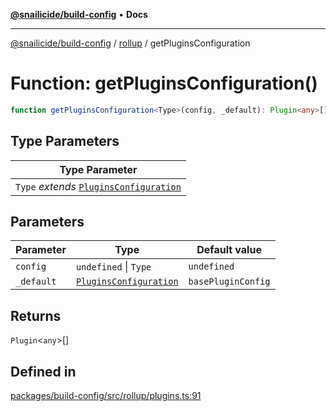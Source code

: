 [**@snailicide/build-config**](../../README.md) • **Docs**

---

[@snailicide/build-config](../../README.md) / [rollup](../README.md) / getPluginsConfiguration

# Function: getPluginsConfiguration()

```ts
function getPluginsConfiguration<Type>(config, _default): Plugin<any>[]
```

## Type Parameters

| Type Parameter |
| --- |
| `Type` _extends_ [`PluginsConfiguration`](../type-aliases/PluginsConfiguration.md) |

## Parameters

| Parameter | Type | Default value |
| --- | --- | --- |
| `config` | `undefined` \| `Type` | `undefined` |
| `_default` | [`PluginsConfiguration`](../type-aliases/PluginsConfiguration.md) | `basePluginConfig` |

## Returns

`Plugin`\<`any`\>[]

## Defined in

[packages/build-config/src/rollup/plugins.ts:91](https://github.com/gbtunney/snailicide-monorepo/blob/e6e31fab4b5388ce50c23f623dbfd6064ce1a2f2/packages/build-config/src/rollup/plugins.ts#L91)
